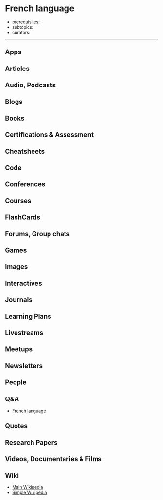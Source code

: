 # French language
- prerequisites:
- subtopics:
- curators:

------

## Apps

## Articles

## Audio, Podcasts

## Blogs

## Books

## Certifications & Assessment

## Cheatsheets

## Code

## Conferences

## Courses

## FlashCards

## Forums, Group chats

## Games

## Images

## Interactives

## Journals

## Learning Plans

## Livestreams

## Meetups

## Newsletters

## People

## Q&A

- [French language](https://french.stackexchange.com)

## Quotes

## Research Papers

## Videos, Documentaries & Films

## Wiki

- [Main Wikipedia](https://en.wikipedia.org/wiki/French_language)
- [Simple Wikipedia](https://simple.wikipedia.org/wiki/French_language)

